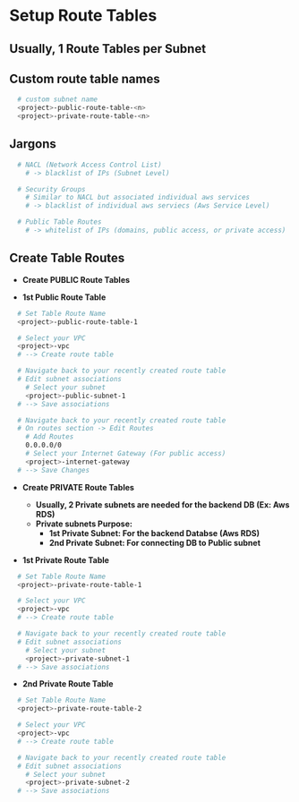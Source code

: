 # Setup Route Tables

## Usually, 1 Route Tables per Subnet

## Custom route table names

```bash
  # custom subnet name
  <project>-public-route-table-<n>
  <project>-private-route-table-<n>
```

## Jargons

```bash
  # NACL (Network Access Control List)
    # -> blacklist of IPs (Subnet Level)

  # Security Groups
    # Similar to NACL but associated individual aws services
    # -> blacklist of individual aws serviecs (Aws Service Level)

  # Public Table Routes
    # -> whitelist of IPs (domains, public access, or private access)
```

## Create Table Routes

- **Create PUBLIC Route Tables**

- **1st Public Route Table**

```bash
  # Set Table Route Name
  <project>-public-route-table-1

  # Select your VPC
  <project>-vpc
  # --> Create route table

  # Navigate back to your recently created route table
  # Edit subnet associations
    # Select your subnet
    <project>-public-subnet-1
  # --> Save associations

  # Navigate back to your recently created route table
  # On routes section -> Edit Routes
    # Add Routes
    0.0.0.0/0
    # Select your Internet Gateway (For public access)
    <project>-internet-gateway
  # --> Save Changes
```

- **Create PRIVATE Route Tables**
  - **Usually, 2 Private subnets are needed for the backend DB (Ex: Aws RDS)**
  - **Private subnets Purpose:**
    - **1st Private Subnet: For the backend Databse (Aws RDS)**
    - **2nd Private Subnet: For connecting DB to Public subnet**

- **1st Private Route Table**

```bash
  # Set Table Route Name
  <project>-private-route-table-1

  # Select your VPC
  <project>-vpc
  # --> Create route table

  # Navigate back to your recently created route table
  # Edit subnet associations
    # Select your subnet
    <project>-private-subnet-1
  # --> Save associations
```

- **2nd Private Route Table**

```bash
  # Set Table Route Name
  <project>-private-route-table-2

  # Select your VPC
  <project>-vpc
  # --> Create route table

  # Navigate back to your recently created route table
  # Edit subnet associations
    # Select your subnet
    <project>-private-subnet-2
  # --> Save associations
```

